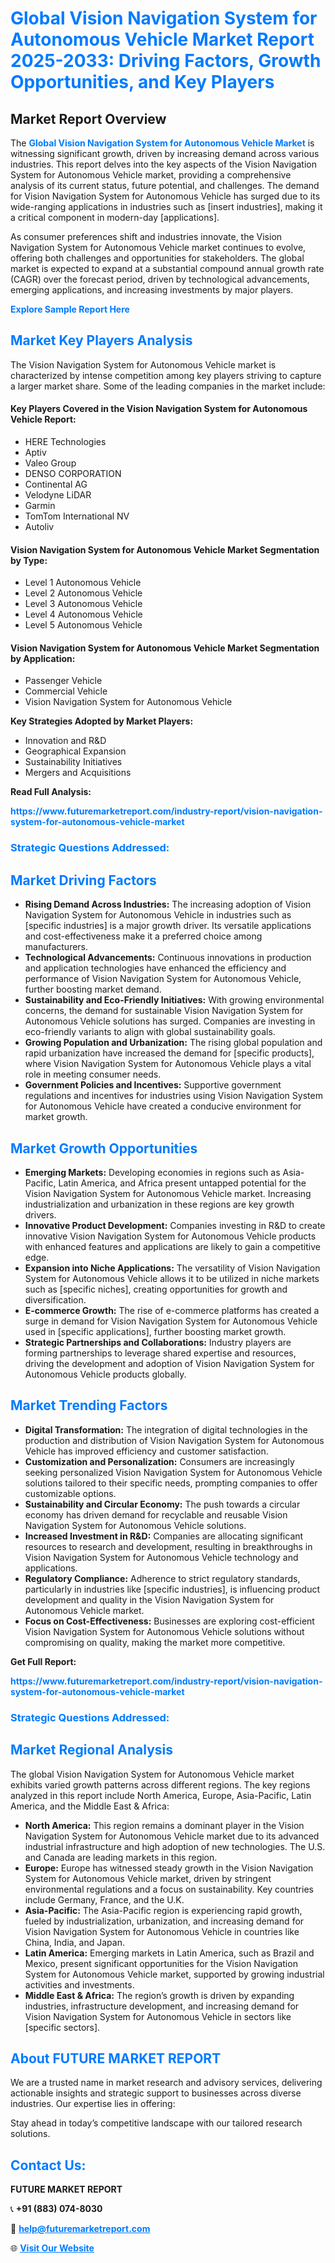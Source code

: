 <h1 style="color: #007BFF;">Global Vision Navigation System for Autonomous Vehicle Market Report 2025-2033: Driving Factors, Growth Opportunities, and Key Players</h1>

<section id="overview">
<h2>Market Report Overview</h2>
<p>The <a href="https://www.futuremarketreport.com/industry-report/vision-navigation-system-for-autonomous-vehicle-market" style="color: #007BFF; text-decoration: none;"><strong>Global Vision Navigation System for Autonomous Vehicle Market</strong></a> is witnessing significant growth, driven by increasing demand across various industries. This report delves into the key aspects of the Vision Navigation System for Autonomous Vehicle market, providing a comprehensive analysis of its current status, future potential, and challenges. The demand for Vision Navigation System for Autonomous Vehicle has surged due to its wide-ranging applications in industries such as [insert industries], making it a critical component in modern-day [applications].</p>
<p>As consumer preferences shift and industries innovate, the Vision Navigation System for Autonomous Vehicle market continues to evolve, offering both challenges and opportunities for stakeholders. The global market is expected to expand at a substantial compound annual growth rate (CAGR) over the forecast period, driven by technological advancements, emerging applications, and increasing investments by major players.</p>
</section>

<section id="overview">
<p><a href="https://www.futuremarketreport.com/request-sample/reportId=110818" style="color: #007BFF; text-decoration: none;"><strong>Explore Sample Report Here</strong></a></p>
</section>

<section id="key-players">
<h2 style="color: #007BFF;">Market Key Players Analysis</h2>
<p>The Vision Navigation System for Autonomous Vehicle market is characterized by intense competition among key players striving to capture a larger market share. Some of the leading companies in the market include:</p>
<h4>Key Players Covered in the Vision Navigation System for Autonomous Vehicle Report:</h4>
<ul><li>HERE Technologies</li><li>Aptiv</li><li>Valeo Group</li><li>DENSO CORPORATION</li><li>Continental AG</li><li>Velodyne LiDAR</li><li>Garmin</li><li>TomTom International NV</li><li>Autoliv</li></ul>
<h4>Vision Navigation System for Autonomous Vehicle Market Segmentation by Type:</h4>
<ul><li>Level 1 Autonomous Vehicle</li><li>Level 2 Autonomous Vehicle</li><li>Level 3 Autonomous Vehicle</li><li>Level 4 Autonomous Vehicle</li><li>Level 5 Autonomous Vehicle</li></ul>

<h4>Vision Navigation System for Autonomous Vehicle Market Segmentation by Application:</h4>
<ul><li>Passenger Vehicle</li><li>Commercial Vehicle</li><li>Vision Navigation System for Autonomous Vehicle</li></ul>
<p><strong>Key Strategies Adopted by Market Players:</strong></p>
<ul>
<li>Innovation and R&D</li>
<li>Geographical Expansion</li>
<li>Sustainability Initiatives</li>
<li>Mergers and Acquisitions</li>
</ul>
</section>

<section>
<p><strong>Read Full Analysis: </strong></p><a href="https://www.futuremarketreport.com/industry-report/vision-navigation-system-for-autonomous-vehicle-market" style="color: #007BFF; text-decoration: none;"><strong>https://www.futuremarketreport.com/industry-report/vision-navigation-system-for-autonomous-vehicle-market</strong></a>
<h3 style="color: #007BFF;">Strategic Questions Addressed:</h3>
</section>

<section id="driving-factors">
<h2 style="color: #007BFF;">Market Driving Factors</h2>
<ul>
<li><strong>Rising Demand Across Industries:</strong> The increasing adoption of Vision Navigation System for Autonomous Vehicle in industries such as [specific industries] is a major growth driver. Its versatile applications and cost-effectiveness make it a preferred choice among manufacturers.</li>
<li><strong>Technological Advancements:</strong> Continuous innovations in production and application technologies have enhanced the efficiency and performance of Vision Navigation System for Autonomous Vehicle, further boosting market demand.</li>
<li><strong>Sustainability and Eco-Friendly Initiatives:</strong> With growing environmental concerns, the demand for sustainable Vision Navigation System for Autonomous Vehicle solutions has surged. Companies are investing in eco-friendly variants to align with global sustainability goals.</li>
<li><strong>Growing Population and Urbanization:</strong> The rising global population and rapid urbanization have increased the demand for [specific products], where Vision Navigation System for Autonomous Vehicle plays a vital role in meeting consumer needs.</li>
<li><strong>Government Policies and Incentives:</strong> Supportive government regulations and incentives for industries using Vision Navigation System for Autonomous Vehicle have created a conducive environment for market growth.</li>
</ul>
</section>

<section id="growth-opportunities">
<h2 style="color: #007BFF;">Market Growth Opportunities</h2>
<ul>
<li><strong>Emerging Markets:</strong> Developing economies in regions such as Asia-Pacific, Latin America, and Africa present untapped potential for the Vision Navigation System for Autonomous Vehicle market. Increasing industrialization and urbanization in these regions are key growth drivers.</li>
<li><strong>Innovative Product Development:</strong> Companies investing in R&D to create innovative Vision Navigation System for Autonomous Vehicle products with enhanced features and applications are likely to gain a competitive edge.</li>
<li><strong>Expansion into Niche Applications:</strong> The versatility of Vision Navigation System for Autonomous Vehicle allows it to be utilized in niche markets such as [specific niches], creating opportunities for growth and diversification.</li>
<li><strong>E-commerce Growth:</strong> The rise of e-commerce platforms has created a surge in demand for Vision Navigation System for Autonomous Vehicle used in [specific applications], further boosting market growth.</li>
<li><strong>Strategic Partnerships and Collaborations:</strong> Industry players are forming partnerships to leverage shared expertise and resources, driving the development and adoption of Vision Navigation System for Autonomous Vehicle products globally.</li>
</ul>
</section>

<section id="trending-factors">
<h2 style="color: #007BFF;">Market Trending Factors</h2>
<ul>
<li><strong>Digital Transformation:</strong> The integration of digital technologies in the production and distribution of Vision Navigation System for Autonomous Vehicle has improved efficiency and customer satisfaction.</li>
<li><strong>Customization and Personalization:</strong> Consumers are increasingly seeking personalized Vision Navigation System for Autonomous Vehicle solutions tailored to their specific needs, prompting companies to offer customizable options.</li>
<li><strong>Sustainability and Circular Economy:</strong> The push towards a circular economy has driven demand for recyclable and reusable Vision Navigation System for Autonomous Vehicle solutions.</li>
<li><strong>Increased Investment in R&D:</strong> Companies are allocating significant resources to research and development, resulting in breakthroughs in Vision Navigation System for Autonomous Vehicle technology and applications.</li>
<li><strong>Regulatory Compliance:</strong> Adherence to strict regulatory standards, particularly in industries like [specific industries], is influencing product development and quality in the Vision Navigation System for Autonomous Vehicle market.</li>
<li><strong>Focus on Cost-Effectiveness:</strong> Businesses are exploring cost-efficient Vision Navigation System for Autonomous Vehicle solutions without compromising on quality, making the market more competitive.</li>
</ul>
</section>

<section>
<p><strong>Get Full Report: </strong></p><a href="https://www.futuremarketreport.com/industry-report/vision-navigation-system-for-autonomous-vehicle-market" style="color: #007BFF; text-decoration: none;"><strong>https://www.futuremarketreport.com/industry-report/vision-navigation-system-for-autonomous-vehicle-market</strong></a>
<h3 style="color: #007BFF;">Strategic Questions Addressed:</h3>
</section>


<section id="regional-analysis">
<h2 style="color: #007BFF;">Market Regional Analysis</h2>
<p>The global Vision Navigation System for Autonomous Vehicle market exhibits varied growth patterns across different regions. The key regions analyzed in this report include North America, Europe, Asia-Pacific, Latin America, and the Middle East & Africa:</p>
<ul>
<li><strong>North America:</strong> This region remains a dominant player in the Vision Navigation System for Autonomous Vehicle market due to its advanced industrial infrastructure and high adoption of new technologies. The U.S. and Canada are leading markets in this region.</li>
<li><strong>Europe:</strong> Europe has witnessed steady growth in the Vision Navigation System for Autonomous Vehicle market, driven by stringent environmental regulations and a focus on sustainability. Key countries include Germany, France, and the U.K.</li>
<li><strong>Asia-Pacific:</strong> The Asia-Pacific region is experiencing rapid growth, fueled by industrialization, urbanization, and increasing demand for Vision Navigation System for Autonomous Vehicle in countries like China, India, and Japan.</li>
<li><strong>Latin America:</strong> Emerging markets in Latin America, such as Brazil and Mexico, present significant opportunities for the Vision Navigation System for Autonomous Vehicle market, supported by growing industrial activities and investments.</li>
<li><strong>Middle East & Africa:</strong> The region’s growth is driven by expanding industries, infrastructure development, and increasing demand for Vision Navigation System for Autonomous Vehicle in sectors like [specific sectors].</li>
</ul>
</section>

<footer>
<h2 style="color: #007BFF;">About FUTURE MARKET REPORT</h2>
<p>We are a trusted name in market research and advisory services, delivering actionable insights and strategic support to businesses across diverse industries. Our expertise lies in offering:</p>

<p>Stay ahead in today’s competitive landscape with our tailored research solutions.</p>

<h2 style="color: #007BFF;">Contact Us:</h2>
<p><strong>FUTURE MARKET REPORT</strong></p>
<p>📞 <strong>+91 (883) 074-8030</strong></p>
<p>📧 <strong><a href="mailto:help@futuremarketreport.com" style="color: #007BFF;">help@futuremarketreport.com</a></strong></p>
<p>🌐 <strong><a href="https://www.futuremarketreport.com/" style="color: #007BFF;">Visit Our Website</a></strong></p>
</footer>